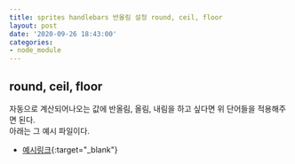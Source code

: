 ```yaml
---
title: sprites handlebars 반올림 설정 round, ceil, floor
layout: post
date: '2020-09-26 18:43:00'
categories:
- node_module
---
```


## round, ceil, floor

자동으로 계산되어나오는 값에 반올림, 올림, 내림을 하고 싶다면 위 단어들을 적용해주면 된다.  
아래는 그 예시 파일이다.

* [예시링크](https://github.com/hyungju-lee/private-hj/blob/master/private/round-handlebars/spritesmith-mixins.handlebars){:target="_blank"}